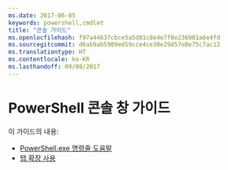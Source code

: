 ```yaml
---
ms.date: 2017-06-05
keywords: powershell,cmdlet
title: "콘솔 가이드"
ms.openlocfilehash: f97a44637cbce5a5d81c8e4e7f8e236901a6e4fd
ms.sourcegitcommit: d6ab9ab5909ed59cce4ce30e29457e0e75c7ac12
ms.translationtype: HT
ms.contentlocale: ko-KR
ms.lasthandoff: 09/08/2017
---
```

# <a name="powershell-console-window-guide"></a>PowerShell 콘솔 창 가이드

이 가이드의 내용:
- [PowerShell.exe 명령줄 도움말](console/PowerShell.exe-Command-Line-Help.md)
- [탭 확장 사용](console/Using-Tab-Expansion.md)

